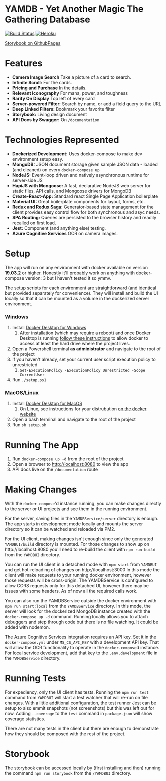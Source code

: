 # YAMDB - Yet Another Magic The Gathering Database


[![Build Status](https://travis-ci.com/ZachMayer35/yamdb.svg?branch=master)](https://travis-ci.com/ZachMayer35/yamdb)
[![Heroku](http://heroku-badge.herokuapp.com/?app=yamtgdb&style=flat&svg=1&root=/strings)](https://yamtgdb.herokuapp.com)

[Storybook on GithubPages](https://zachmayer35.github.io/yamdb)

# Features

- **Camera Image Search** Take a picture of a card to search.
- **Infinite Scroll:** For the cards.
- **Pricing and Purchase** In the details.
- **Relevant Iconography** For mana, power, and toughness
- **Rarity On Display** Top left of every card
- **Server-powered Filter:** Search by name, or add a field query to the URL
- **Deep Linked Filters:** Bookmark your favorite filter
- **Storybook:** Living design document
- **API Docs by Swagger:** On `/documentation`

# Technologies Represented

- **Dockerized Development:** Uses docker-compose to make dev environment setup easy.
- **MongoDB:** JSON document storage given sample JSON data - loaded (and cleaned) on every `docker-compose up`
- **NodeJS:** Event-loop driven and natively asynchronous runtime for server-side JS
- **HapiJS with Mongoose:** A fast, declarative NodeJS web server for static files, API calls, and Mongoose drivers for MongoDB
- **Create-React-App:** Standard react Single Page Application boilerplate
- **Material UI:** Great boilerplate components for layout, forms, etc.
- **Redux and Redux Saga:** Generator-based state management for the client provides easy control flow for both synchronous and asyc needs.
- **SPA Routing:** Queries are persisted to the browser history and readily recalled on first load.
- **Jest:** Component (and anything else) testing.
- **Azure Cognitive Services** OCR on camera images.

# Setup

The app will run on any environment with docker available on version **19.03.2** or higher. Honestly it'll probably work on anything with docker-compose version: 3 but I haven't tested it so ymmv.

The setup scripts for each environment are straightforward (and identical but provided separately for convenience). They will install and build the UI locally so that it can be mounted as a volume in the dockerized server environment.

### Windows

1.  Install [Docker Desktop for Windows](https://hub.docker.com/editions/community/docker-ce-desktop-windows)
    1.  After installation (which may require a reboot) and once Docker Desktop is running [follow these instructions](https://blogs.msdn.microsoft.com/stevelasker/2016/06/14/configuring-docker-for-windows-volumes/) to allow docker to access at least the hard drive where the project lives.
2.  Open a Powershell terminal **as administrator** and navigate to the root of the project
3.  If you haven't already, set your current user script execution policy to unrestricted
    1. `Set-ExecutionPolicy -ExecutionPolicy Unrestricted -Scope CurrentUser`
4.  Run `./setup.ps1`

### MacOS/Linux

1. Install [Docker Desktop for MacOS](https://hub.docker.com/editions/community/docker-ce-desktop-mac)
   1. On Linux, see instructions for your distrubution [on the docker website](https://docs.docker.com/v17.12/install/#server)
2. Open a bash terminal and navigate to the root of the project
3. Run `sh setup.sh`

# Running The App

1.  Run `docker-compose up -d` from the root of the project
2.  Open a browser to [http://localhost:8080](http://localhost:8080) to view the app
3.  API docs live on the `/documentation` route

# Making Changes

With the `docker-compose`'d instance running, you can make changes directly to the server or UI projects and see them in the running environment.

For the server, saving files in the `YAMDBService/server` directory is enough. The app starts in development mode locally and mounts the server directory so it can be watched and reloaded via PM2.

For the UI client, making changes isn't enough since only the generated `YAMDBUI/build` directory is mounted. For those changes to show up on http://localhost:8080 you'll need to re-build the client with `npm run build` from the `YAMDBUI` directory.

You can run the UI client in a detached mode with `npm start` from `YAMDBUI` and get hot-reloading of changes on http://localhost:3000 In this mode the client will make requests to your running docker environment, however those requests will be cross-origin. The YAMDBService is configured to allow CORS requests only for this detached UI, however there may be issues with some headers. As of now all the required calls work.

You can also run the YAMDBService outside the docker environment with `npm run start:local` from the `YAMDBService` directory. In this mode, the server will look for the dockerized MongoDB instance created with the `docker-compose up -d` command. Running locally allows you to attach debuggers and step through code but there is no file watching. It could be added with nodemon.

The Azure Cognitive Services integration requires an API key. Set it in the `docker-compose.yml` under `MS_CS_API_KEY` with a development API key. That will allow the OCR functionality to operate in the `docker-compose`d instance. For local service development, add that key to the `.env.development` file in the `YAMDBService` directory.

# Running Tests

For expediency, only the UI client has tests. Running the `npm run test` command from `YAMDBUI` will start a test watcher that will re-run on file changes. With a little additional configuration, the test runner Jest can be setup to also emmit snapshots (not screenshots) but this was left out for now. Adding `--coverage` to the `test` command in `package.json` will show coverage statistics.

There are not many tests in the client but there are enough to demonstrate how they should be composed with the rest of the project.

# Storybook

The storybook can be accessed locally by (first installing and then) running the command `npm run storybook` from the `/YAMDBUI` directory.
